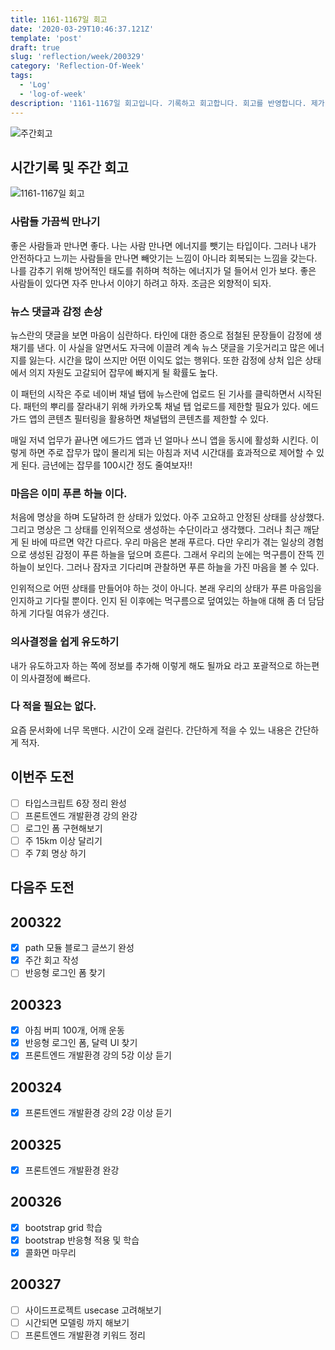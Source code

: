 ```yaml
---
title: 1161-1167일 회고
date: '2020-03-29T10:46:37.121Z'
template: 'post'
draft: true
slug: 'reflection/week/200329'
category: 'Reflection-Of-Week'
tags:
  - 'Log'
  - 'log-of-week'
description: '1161-1167일 회고입니다. 기록하고 회고합니다. 회고를 반영합니다. 제가 자라는 방식입니다.'
---
```

![주간회고](https://imgur.com/PwMHNaY.png)


## 시간기록 및 주간 회고 

![1161-1167일 회고](.png)

### 사람들 가끔씩 만나기 
좋은 사람들과 만나면 좋다. 나는 사람 만나면 에너지를 뺏기는 타입이다. 그러나 내가 안전하다고 느끼는 사람들을 만나면 빼앗기는 느낌이 아니라 회복되는 느낌을 갖는다. 나를 감추기 위해 방어적인 태도를 취하며 척하는 에너지가 덜 들어서 인가 보다. 좋은 사람들이 있다면 자주 만나서 이야기 하려고 하자. 조금은 외향적이 되자.

### 뉴스 댓글과 감정 손상
뉴스란의 댓글을 보면 마음이 심란하다. 타인에 대한 증으로 점철된 문장들이 감정에 생채기를 낸다. 이 사실을 알면서도 자극에 이끌려 계속 뉴스 댓글을 기웃거리고 많은 에너지를 잃는다. 시간을 많이 쓰지만 어떤 이익도 없는 행위다. 또한 감정에 상처 입은 상태에서 의지 자원도 고갈되어 잡무에 빠지게 될 확률도 높다. 

이 패턴의 시작은 주로 네이버 채널 탭에 뉴스란에 업로드 된 기사를 클릭하면서 시작된다. 패턴의 뿌리를 잘라내기 위해 카카오톡 채널 탭 업로드를 제한할 필요가 있다. 에드가드 앱의 콘텐츠 필터링을 활용하면 채널탭의 콘텐츠를 제한할 수 있다. 

매일 저녁 업무가 끝나면 에드가드 앱과 넌 얼마나 쓰니 앱을 동시에 활성화 시킨다. 이렇게 하면 주로 잡무가 많이 몰리게 되는 아침과 저녁 시간대를 효과적으로 제어할 수 있게 된다. 금년에는 잡무를 100시간 정도 줄여보자!! 

### 마음은 이미 푸른 하늘 이다.
처음에 명상을 하며 도달하려 한 상태가 있었다. 아주 고요하고 안정된 상태를 상상했다. 그리고 명상은 그 상태를 인위적으로 생성하는 수단이라고 생각했다. 그러나 최근 깨닫게 된 바에 따르면 약간 다르다. 우리 마음은 본래 푸르다. 다만 우리가 겪는 일상의 경험으로 생성된 감정이 푸른 하늘을 덮으며 흐른다. 그래서 우리의 눈에는 먹구름이 잔뜩 낀 하늘이 보인다. 그러나 잠자코 기다리며 관찰하면 푸른 하늘을 가진 마음을 볼 수 있다.

인위적으로 어떤 상태를 만들어야 하는 것이 아니다. 본래 우리의 상태가 푸른 마음임을 인지하고 기다릴 뿐이다. 인지 된 이후에는 먹구름으로 덮여있는 하늘애 대해 좀 더 담담하게 기다릴 여유가 생긴다. 

### 의사결정을 쉽게 유도하기 
내가 유도하고자 하는 쪽에 정보를 추가해 이렇게 해도 될까요 라고 포괄적으로 하는편이 의사결정에 빠르다. 

### 다 적을 필요는 없다.
요즘 문서화에 너무 목맨다. 시간이 오래 걸린다. 간단하게 적을 수 있느 내용은 간단하게 적자. 


## 이번주 도전
- [ ] 타입스크립트 6장 정리 완성
- [ ] 프론트엔드 개발환경 강의 완강 
- [ ] 로그인 폼 구현해보기 
- [ ] 주 15km 이상 달리기 
- [ ] 주 7회 명상 하기 

## 다음주 도전


## 200322

- [x] path 모듈 블로그 글쓰기 완성
- [x] 주간 회고 작성
- [ ] 반응형 로그인 폼 찾기 

## 200323

- [x] 아침 버피 100개, 어깨 운동
- [x] 반응형 로그인 폼, 달력 UI 찾기  
- [x] 프론트엔드 개발환경 강의 5강 이상 듣기 

## 200324

- [x] 프론트엔드 개발환경 강의 2강 이상 듣기 
## 200325

- [x] 프론트엔드 개발환경 완강 

## 200326

- [x] bootstrap grid 학습 
- [x] bootstrap 반응형 적용 및 학습 
- [x] 콜화면 마무리

## 200327
- [ ] 사이드프로젝트 usecase 고려해보기 
- [ ] 시간되면 모델링 까지 해보기 
- [ ] 프론트엔드 개발환경 키워드 정리 